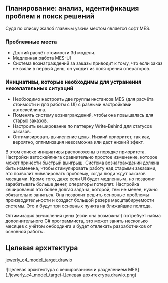 ## Планирование: анализ, идентификация проблем и поиск решений


Судя по списку жалоб главным узким местом является софт MES.

### Проблемные места
 - Долгий расчёт стоимости 3d модели.
 - Медленная работа MES-UI
 - Система вознаграждений за заказы приводит к тому, что если заказ не взяли в первый день, он уходит из поля зрения операторов.

### Инициативы, которые необходимы для устранения нежелательных ситуаций 
 - Необходимо настроить две группы инстансов MES (для расчёта стоимости и для работы с UI) с разными настройками автоскейлинга.
 - Поменять систему вознаграждений, чтобы она повышалась для старых заказов.
 - Настроить кеширование по паттерну Write-Behind для статусов заказов. 
 - Оптимизировать вычисление цены. Низкий приоритет, так как, вероятно, оптимизация невозможна или даст низкий эфект.


В этом списке инициативы расположены в порядке приоритета.
Настройки автоскейлинга сравнительно простое изменение, которое может принести быстрый выигрыш.
Система вознаграждений должна быть изменена, чтобы стимулировать работу над старыми заказами, это позволит нивелировать проблему, когда люди ждут заказов месяцами. Кроме того, даже если UI будет медленным, но позволит зарабатывать больше денег, операторы потерпят.
Настройка кеширования это более долгая задача, которой, тем не менее, нужно обязательно заняться. Она позволит решить основные проблемы производительности и создаст большой резерв масштабируемости системы.
Это и будут три основных пункта на ближайшие полгода.

Оптимизация вычисления цены (если она возможна!) потребует найма дополнительного C# программиста, это может занять несколько месяцев с учётом онбординга и будет отвлекать разработчиков от основной работы. 

## Целевая архитектура

[jewerly_c4_model_target.drawio](jewerly_c4_model_target.drawio)

![Целевая архитектура с кешированием и разделением MES](./jewerly_c4_model_target-Целевая архитектура.drawio.png)
